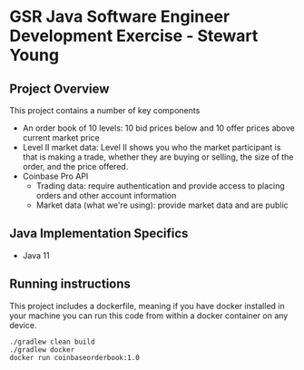 # GSR Java Software Engineer Development Exercise - Stewart Young

## Project Overview
This project contains a number of key components
* An order book of 10 levels: 10 bid prices below and 10 offer prices above current market price
* Level II market data: Level II shows you who the market participant is that is making a trade,
  whether they are buying or selling, the size of the order, and the price offered.
* Coinbase Pro API
    * Trading data: require authentication and provide access to placing orders and other account information
    * Market data (what we're using): provide market data and are public

## Java Implementation Specifics
* Java 11

## Running instructions
This project includes a dockerfile, meaning if you have docker installed in your machine
you can run this code from within a docker container on any device.
```shell
./gradlew clean build
./gradlew docker
docker run coinbaseorderbook:1.0
```
